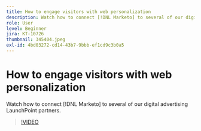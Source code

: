 ```yaml
---
title: How to engage visitors with web personalization
description: Watch how to connect [!DNL Marketo] to several of our digital advertising LaunchPoint partners.
role: User
level: Beginner
jira: KT-10726
thumbnail: 345404.jpeg
exl-id: 4bd03272-cd14-43b7-9bbb-ef1cd9c3b0a5
---
```

# How to engage visitors with web personalization

Watch how to connect [!DNL Marketo] to several of our digital advertising LaunchPoint partners.

>[!VIDEO](https://video.tv.adobe.com/v/345404/?quality=12&learn=on)
